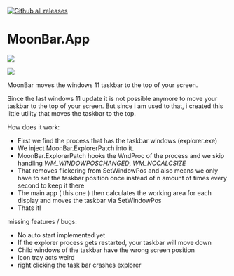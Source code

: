 [![Github all releases](https://img.shields.io/github/downloads/sinlyu/MoonBar.App/total.svg)](https://github.com/sinlyu/MoonBar.App/releases/)

# MoonBar.App

[![](https://img.shields.io/badge/MoonBar.ExplorerPatch_Repo-blue?style=for-the-badge)](https://github.com/sinlyu/MoonBar.ExplorerPatch)

[![](https://img.shields.io/badge/MoonBar_Is_Not_Working_Super_Well_Right_Now-red?style=for-the-badge)](#)

MoonBar moves the windows 11 taskbar to the top of your screen.

Since the last windows 11 update it is not possible anymore to move your taskbar to the top of your screen.
But since i am used to that, i created this little utility that moves the taskbar to the top.

How does it work:

- First we find the process that has the taskbar windows (explorer.exe)
- We inject MoonBar.ExplorerPatch into it.
- MoonBar.ExplorerPatch hooks the WndProc of the process and we skip handling *WM_WINDOWPOSCHANGED*, *WM_NCCALCSIZE*
- That removes flickering from SetWindowPos and also means we only have to set the taskbar position once instead of n amount of times every second to keep it there
- The main app ( this one ) then calculates the working area for each display and moves the taskbar via SetWindowPos
- Thats it!


missing features / bugs:

- No auto start implemented yet
- If the explorer process gets restarted, your taskbar will move down
- Child windows of the taskbar have the wrong screen position
- Icon tray acts weird
- right clicking the task bar crashes explorer
